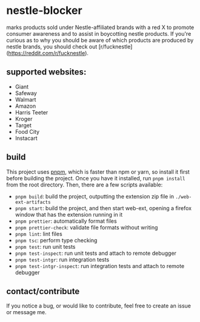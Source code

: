 # nestle-blocker

marks products sold under Nestle-affiliated brands with a red X to promote consumer awareness and to
assist in boycotting nestle products.
If you're curious as to why you should be aware of which products are produced by nestle brands,
you should check out [r/fucknestle] (https://reddit.com/r/fucknestle).

## supported websites:

- Giant
- Safeway
- Walmart
- Amazon
- Harris Teeter
- Kroger
- Target
- Food City
- Instacart

## build

This project uses [pnpm](https://pnpm.io/), which is faster than npm or yarn, so install it first before building the project. Once you have it installed, run `pnpm install` from the root directory. Then, there are a few scripts available:

- `pnpm build`: build the project, outputting the extension zip file in `./web-ext-artifacts`
- `pnpm start`: build the project, and then start web-ext, opening a firefox window that has the extension running in it
- `pnpm prettier`: automatically format files
- `pnpm prettier-check`: validate file formats without writing
- `pnpm lint`: lint files
- `pnpm tsc`: perform type checking
- `pnpm test`: run unit tests
- `pnpm test-inspect`: run unit tests and attach to remote debugger
- `pnpm test-intgr`: run integration tests
- `pnpm test-intgr-inspect`: run integration tests and attach to remote debugger

## contact/contribute

If you notice a bug, or would like to contribute, feel free to create an issue or message me.
